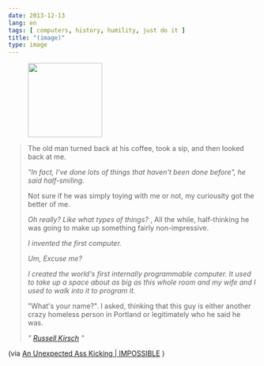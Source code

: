 ```yaml
---
date: 2013-12-13
lang: en
tags: [ computers, history, humility, just do it ]
title: "(image)"
type: image
---
```


<figure>
<a
href="https://hugo.ferreira.cc/the-old-man-turned-back-at-his-coffee-took-a-sip/attachment/274/"
rel="attachment"><img
src="/wp-content/uploads/2013/12/tumblr_mxqv4h20i61qz82meo1_500-150x150.jpg"
width="150" height="150" /></a></figure>

> The old man turned back at his coffee, took a sip, and then looked
> back at me.
>
> *"In fact, I've done lots of things that haven't been done before", he
> said half-smiling.*
>
> Not sure if he was simply toying with me or not, my curiousity got the
> better of me.
>
> *Oh really? Like what types of things?* , All the while, half-thinking
> he was going to make up something fairly non-impressive.
>
> *I invented the first computer.*
>
> *Um, Excuse me?*
>
> *I created the world's first internally programmable computer. It used
> to take up a space about as big as this whole room and my wife and I
> used to walk into it to program it.*
>
> "What's your name?". I asked, thinking that this guy is either another
> crazy homeless person in Portland or legitimately who he said he was.
>
> *" [Russell Kirsch](https://www.google.com/search?q=russell+kirsch) "*

(via [An Unexpected Ass Kicking  | 
IMPOSSIBLE](http://impossiblehq.com/an-unexpected-ass-kicking) )

